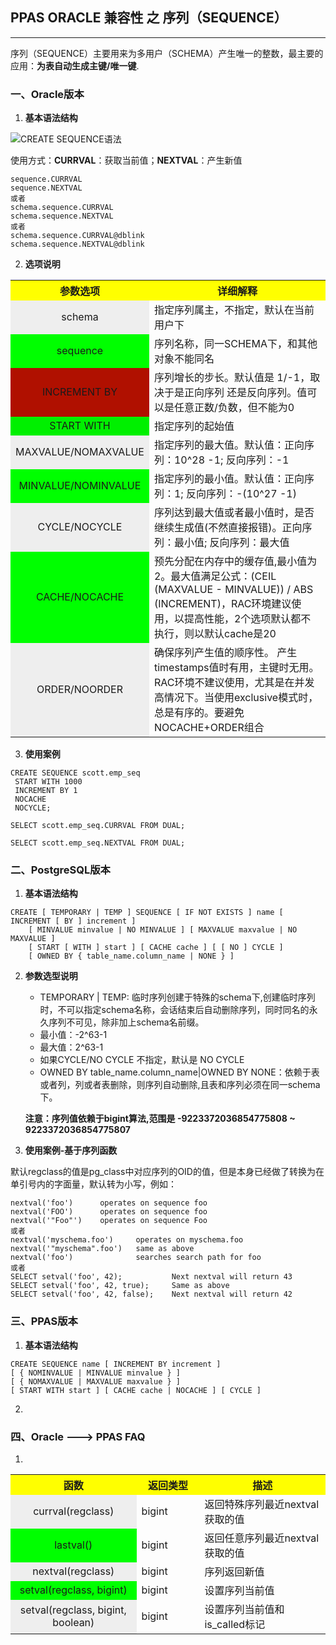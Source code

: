 ## PPAS ORACLE 兼容性 之 序列（SEQUENCE）
---
序列（SEQUENCE）主要用来为多用户（SCHEMA）产生唯一的整数，最主要的应用：**为表自动生成主键/唯一键**.    
### 一、Oracle版本
1. **基本语法结构**

  ![CREATE SEQUENCE语法](https://docs.oracle.com/cd/E11882_01/server.112/e41084/img/create_sequence.gif)
  
  使用方式：**CURRVAL**：获取当前值；**NEXTVAL**：产生新值
```
sequence.CURRVAL  
sequence.NEXTVAL  
或者
schema.sequence.CURRVAL
schema.sequence.NEXTVAL 
或者
schema.sequence.CURRVAL@dblink
schema.sequence.NEXTVAL@dblink
```

2. **选项说明**
<table>
  <tr>
    <th width=20%, bgcolor=yellow >参数选项</th>
    <th width=80%, bgcolor=yellow>详细解释</th>
  </tr>
  <tr>
    <td bgcolor=#eeeeee style="text-align:center"> schema </td>
    <td> 指定序列属主，不指定，默认在当前用户下 </td>
  </tr>
  <tr>
    <td bgcolor=#00FF00 style="text-align:center"> sequence </td>
    <td> 序列名称，同一SCHEMA下，和其他对象不能同名 </td>
  <tr>
    <td bgcolor=rgb(0,10,0) style="text-align:center"> INCREMENT BY </td>
    <td> 序列增长的步长。默认值是 1/-1，取决于是正向序列 还是反向序列。值可以是任意正数/负数，但不能为0 </td>
  </tr>
  <tr>
    <td bgcolor=#00FF00) style="text-align:center"> START WITH </td>
    <td> 指定序列的起始值 </td>
  </tr>
   <tr>
    <td bgcolor=#eeeeee style="text-align:center"> MAXVALUE/NOMAXVALUE </td>
    <td> 指定序列的最大值。默认值：正向序列：10^28 -1; 反向序列：-1 </td>
  </tr>
  <tr>
    <td bgcolor=#00FF00 style="text-align:center"> MINVALUE/NOMINVALUE </td>
    <td> 指定序列的最小值。默认值：正向序列：1; 反向序列：-(10^27 -1) </td>
  <tr>
  </tr>
   <tr>
    <td bgcolor=#eeeeee style="text-align:center"> CYCLE/NOCYCLE </td>
    <td> 序列达到最大值或者最小值时，是否继续生成值(不然直接报错)。正向序列：最小值; 反向序列：最大值</td>
  </tr>
  <tr>
    <td bgcolor=#00FF00 style="text-align:center"> CACHE/NOCACHE </td>
    <td> 预先分配在内存中的缓存值,最小值为2。最大值满足公式：(CEIL (MAXVALUE - MINVALUE)) / ABS (INCREMENT)，RAC环境建议使用，以提高性能，2个选项默认都不执行，则以默认cache是20 </td>
  <tr>
  </tr>
   <tr>
    <td bgcolor=#eeeeee style="text-align:center"> ORDER/NOORDER </td>
    <td> 确保序列产生值的顺序性。 产生timestamps值时有用，主键时无用。RAC环境不建议使用，尤其是在并发高情况下。当使用exclusive模式时，总是有序的。要避免 NOCACHE+ORDER组合 </td>
  </tr>
</table>

3. **使用案例**
```
CREATE SEQUENCE scott.emp_seq
 START WITH 1000
 INCREMENT BY 1
 NOCACHE
 NOCYCLE;
 
SELECT scott.emp_seq.CURRVAL FROM DUAL;
 
SELECT scott.emp_seq.NEXTVAL FROM DUAL;
```

### 二、PostgreSQL版本
1. **基本语法结构**
```
CREATE [ TEMPORARY | TEMP ] SEQUENCE [ IF NOT EXISTS ] name [ INCREMENT [ BY ] increment ]
    [ MINVALUE minvalue | NO MINVALUE ] [ MAXVALUE maxvalue | NO MAXVALUE ]
    [ START [ WITH ] start ] [ CACHE cache ] [ [ NO ] CYCLE ]
    [ OWNED BY { table_name.column_name | NONE } ] 
```

2. **参数选型说明**
   + TEMPORARY | TEMP: 临时序列创建于特殊的schema下,创建临时序列时，不可以指定schema名称，会话结束后自动删除序列，同时同名的永久序列不可见，除非加上schema名前缀。
   + 最小值：-2^63-1
   + 最大值：2^63-1
   + 如果CYCLE/NO CYCLE 不指定，默认是 NO CYCLE
   + OWNED BY table_name.column_name|OWNED BY NONE：依赖于表或者列，列或者表删除，则序列自动删除,且表和序列必须在同一schema下。
  
   **注意：序列值依赖于bigint算法,范围是 -9223372036854775808 ~ 9223372036854775807**
   
3. **使用案例-基于序列函数**
  <table>
  <tr>
    <th width=40%, bgcolor=yellow >函数</th>
    <th width=20%, bgcolor=yellow>返回类型</th>
    <th width=40%, bgcolor=yellow>描述</th>
  </tr>
  <tr>
    <td bgcolor=#eeeeee style="text-align:center"> currval(regclass) </td>
    <td> bigint </td>
    <td> 返回特殊序列最近nextval获取的值 </td>
  </tr>
  <tr>
    <td bgcolor=#00FF00 style="text-align:center"> lastval() </td>
    <td> bigint </td>
    <td> 返回任意序列最近nextval获取的值 </td>
  </tr>
  <tr>
    <td bgcolor=#eeeeee style="text-align:center"> nextval(regclass) </td>
    <td> bigint </td>
    <td> 序列返回新值 </td>
  </tr>
  <tr>
    <td bgcolor=#00FF00 style="text-align:center"> setval(regclass, bigint)	</td>
    <td> bigint </td>
    <td> 设置序列当前值 </td>
  </tr>
  <tr>
    <td bgcolor=#eeeeee style="text-align:center"> setval(regclass, bigint, boolean) </td>
    <td> bigint </td>
    <td> 设置序列当前值和is_called标记 </td>
  </tr>
   
  默认regclass的值是pg_class中对应序列的OID的值，但是本身已经做了转换为在单引号内的字面量，默认转为小写，例如：
```
nextval('foo')      operates on sequence foo
nextval('FOO')      operates on sequence foo
nextval('"Foo"')    operates on sequence Foo
或者
nextval('myschema.foo')     operates on myschema.foo
nextval('"myschema".foo')   same as above
nextval('foo')              searches search path for foo
或者
SELECT setval('foo', 42);           Next nextval will return 43
SELECT setval('foo', 42, true);     Same as above
SELECT setval('foo', 42, false);    Next nextval will return 42
```


### 三、PPAS版本
1. **基本语法结构**
```
CREATE SEQUENCE name [ INCREMENT BY increment ]
[ { NOMINVALUE | MINVALUE minvalue } ]
[ { NOMAXVALUE | MAXVALUE maxvalue } ]
[ START WITH start ] [ CACHE cache | NOCACHE ] [ CYCLE ]
```

2. 

### 四、Oracle ---> PPAS FAQ
1. 
